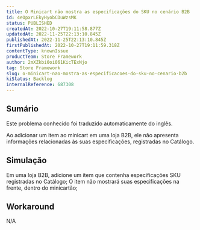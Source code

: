 ```yaml
---
title: O Minicart não mostra as especificações do SKU no cenário B2B
id: 4eOpxrLEkyHyobCDuWzsMK
status: PUBLISHED
createdAt: 2022-10-27T19:11:58.877Z
updatedAt: 2022-11-25T22:13:10.845Z
publishedAt: 2022-11-25T22:13:10.845Z
firstPublishedAt: 2022-10-27T19:11:59.318Z
contentType: knownIssue
productTeam: Store Framework
author: 2mXZkbi0oi061KicTExNjo
tag: Store Framework
slug: o-minicart-nao-mostra-as-especificacoes-do-sku-no-cenario-b2b
kiStatus: Backlog
internalReference: 687308
---
```


## Sumário

<div class="alert alert-info">
  <p>Este problema conhecido foi traduzido automaticamente do inglês.</p>
</div>


Ao adicionar um item ao minicart em uma loja B2B, ele não apresenta informações relacionadas às suas especificações, registradas no Catálogo.



## Simulação


Em uma loja B2B, adicione um item que contenha especificações SKU registradas no Catálogo;
O item não mostrará suas especificações na frente, dentro do minicartão;



## Workaround


N/A

